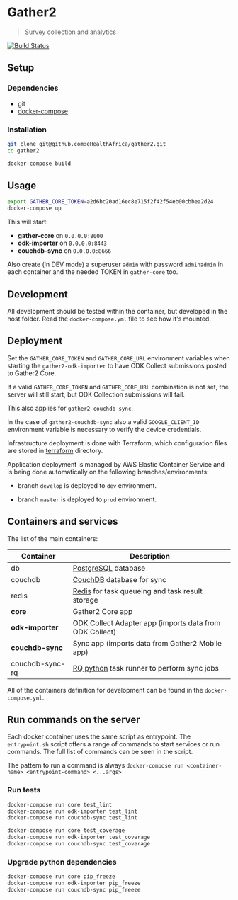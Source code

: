 # Gather2

> Survey collection and analytics

[![Build Status](https://travis-ci.org/eHealthAfrica/gather2.svg?branch=master)](https://travis-ci.org/eHealthAfrica/gather2)

## Setup

### Dependencies

- git
- [docker-compose](https://docs.docker.com/compose/)

### Installation

```bash
git clone git@github.com:eHealthAfrica/gather2.git
cd gather2

docker-compose build
```

## Usage

```bash
export GATHER_CORE_TOKEN=a2d6bc20ad16ec8e715f2f42f54eb00cbbea2d24
docker-compose up
```

This will start:

- **gather-core** on `0.0.0.0:8000`
- **odk-importer** on `0.0.0.0:8443`
- **couchdb-sync** on `0.0.0.0:8666`

Also create (in DEV mode) a superuser `admin` with password `adminadmin` in each container
and the needed TOKEN in `gather-core` too.

## Development

All development should be tested within the container, but developed in the host folder.
Read the `docker-compose.yml` file to see how it's mounted.

## Deployment

Set the `GATHER_CORE_TOKEN` and `GATHER_CORE_URL` environment variables when
starting the `gather2-odk-importer` to have ODK Collect submissions posted to
Gather2 Core.

If a valid `GATHER_CORE_TOKEN` and `GATHER_CORE_URL` combination is not set,
the server will still start, but ODK Collection submissions will fail.

This also applies for `gather2-couchdb-sync`.

In the case of `gather2-couchdb-sync` also a valid `GOOGLE_CLIENT_ID`
environment variable is necessary to verify the device credentials.

Infrastructure deployment is done with Terraform, which configuration
files are stored in [terraform](terraform) directory.

Application deployment is managed by AWS Elastic Container Service and is being done automatically
on the following branches/environments:

- branch `develop` is deployed to `dev` environment.

- branch `master` is deployed to `prod` environment.


## Containers and services

The list of the main containers:


| Container         | Description                                                             |
| ----------------- | ----------------------------------------------------------------------- |
| db                | [PostgreSQL](https://www.postgresql.org/) database                      |
| couchdb           | [CouchDB](http://couchdb.apache.org/) database for sync                 |
| redis             | [Redis](https://redis.io/) for task queueing and task result storage    |
| **core**          | Gather2 Core app                                                        |
| **odk-importer**  | ODK Collect Adapter app (imports data from ODK Collect)                 |
| **couchdb-sync**  | Sync app (imports data from Gather2 Mobile app)                         |
| couchdb-sync-rq   | [RQ python](http://python-rq.org/) task runner to perform sync jobs     |


All of the containers definition for development can be found in the `docker-compose.yml`.


## Run commands on the server

Each docker container uses the same script as entrypoint. The `entrypoint.sh`
script offers a range of commands to start services or run commands.
The full list of commands can be seen in the script.

The pattern to run a command is always
``docker-compose run <container-name> <entrypoint-command> <...args>``


### Run tests

```bash
docker-compose run core test_lint
docker-compose run odk-importer test_lint
docker-compose run couchdb-sync test_lint

docker-compose run core test_coverage
docker-compose run odk-importer test_coverage
docker-compose run couchdb-sync test_coverage
```

### Upgrade python dependencies

```bash
docker-compose run core pip_freeze
docker-compose run odk-importer pip_freeze
docker-compose run couchdb-sync pip_freeze
```
